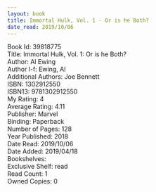```yaml
---
layout: book
title: Immortal Hulk, Vol. 1 - Or is he Both?
date_read: 2019/10/06
---
```


Book Id: 39818775<br />
Title: Immortal Hulk, Vol. 1: Or is he Both?<br />
Author: Al Ewing<br />
Author l-f: Ewing, Al<br />
Additional Authors: Joe Bennett<br />
ISBN: 1302912550<br />
ISBN13: 9781302912550<br />
My Rating: 4<br />
Average Rating: 4.11<br />
Publisher: Marvel<br />
Binding: Paperback<br />
Number of Pages: 128<br />
Year Published: 2018<br />
Date Read: 2019/10/06<br />
Date Added: 2019/04/18<br />
Bookshelves: <br />
Exclusive Shelf: read<br />
Read Count: 1<br />
Owned Copies: 0<br />

